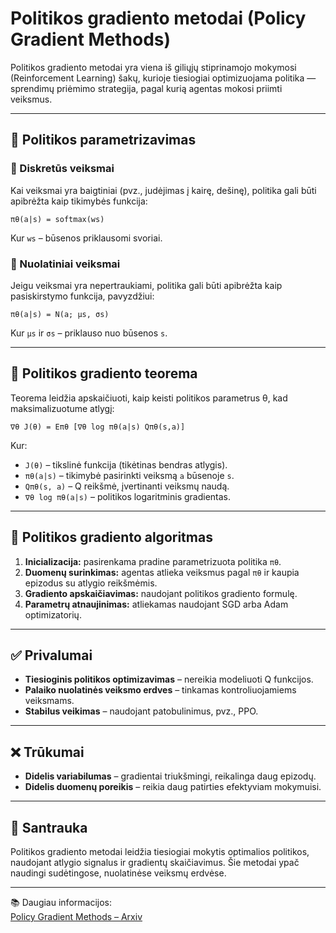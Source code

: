 # Politikos gradiento metodai (Policy Gradient Methods)

Politikos gradiento metodai yra viena iš giliųjų stiprinamojo mokymosi (Reinforcement Learning) šakų, kurioje tiesiogiai optimizuojama politika — sprendimų priėmimo strategija, pagal kurią agentas mokosi priimti veiksmus.

---

## 🎯 Politikos parametrizavimas

### 🔹 Diskretūs veiksmai

Kai veiksmai yra baigtiniai (pvz., judėjimas į kairę, dešinę), politika gali būti apibrėžta kaip tikimybės funkcija:

```
πθ(a|s) = softmax(ws)
```
Kur `ws` – būsenos priklausomi svoriai.

### 🔹 Nuolatiniai veiksmai

Jeigu veiksmai yra nepertraukiami, politika gali būti apibrėžta kaip pasiskirstymo funkcija, pavyzdžiui:

```
πθ(a|s) = N(a; μs, σs)
```
Kur `μs` ir `σs` – priklauso nuo būsenos `s`.

---

## 📐 Politikos gradiento teorema

Teorema leidžia apskaičiuoti, kaip keisti politikos parametrus θ, kad maksimalizuotume atlygį:

```
∇θ J(θ) = Eπθ [∇θ log πθ(a|s) Qπθ(s,a)]
```

Kur:

- `J(θ)` – tikslinė funkcija (tikėtinas bendras atlygis).
- `πθ(a|s)` – tikimybė pasirinkti veiksmą `a` būsenoje `s`.
- `Qπθ(s, a)` – Q reikšmė, įvertinanti veiksmų naudą.
- `∇θ log πθ(a|s)` – politikos logaritminis gradientas.

---

## 🧮 Politikos gradiento algoritmas

1. **Inicializacija:** pasirenkama pradine parametrizuota politika `πθ`.
2. **Duomenų surinkimas:** agentas atlieka veiksmus pagal `πθ` ir kaupia epizodus su atlygio reikšmėmis.
3. **Gradiento apskaičiavimas:** naudojant politikos gradiento formulę.
4. **Parametrų atnaujinimas:** atliekamas naudojant SGD arba Adam optimizatorių.

---

## ✅ Privalumai

- **Tiesioginis politikos optimizavimas** – nereikia modeliuoti Q funkcijos.
- **Palaiko nuolatinės veiksmo erdves** – tinkamas kontroliuojamiems veiksmams.
- **Stabilus veikimas** – naudojant patobulinimus, pvz., PPO.

---

## ❌ Trūkumai

- **Didelis variabilumas** – gradientai triukšmingi, reikalinga daug epizodų.
- **Didelis duomenų poreikis** – reikia daug patirties efektyviam mokymuisi.

---

## 🧾 Santrauka

Politikos gradiento metodai leidžia tiesiogiai mokytis optimalios politikos, naudojant atlygio signalus ir gradientų skaičiavimus. Šie metodai ypač naudingi sudėtingose, nuolatinėse veiksmų erdvėse.

---

📚 Daugiau informacijos:  
[Policy Gradient Methods – Arxiv](https://arxiv.org/pdf/2401.13662)
